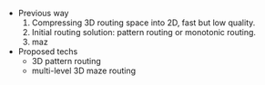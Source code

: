 * Previous way
	1. Compressing 3D routing space into 2D, fast but low quality.
	2. Initial routing solution: pattern routing or monotonic routing.
	3. maz
* Proposed techs
	* 3D pattern routing
	* multi-level 3D maze routing